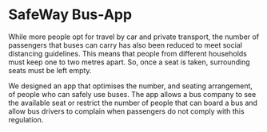 # SafeWay Bus-App
While more people opt for travel by car and private transport, the number of passengers that  buses can carry has also been reduced to meet social distancing guidelines. This means that people from different households must keep one to two metres apart. So, once a seat is taken, surrounding seats must be left empty.

We designed an app that optimises the number, and seating arrangement, of people who can safely use buses. The app allows a bus company to see the available seat or restrict the number of people that can board a bus and allow bus drivers to complain when passengers do not comply with this regulation.